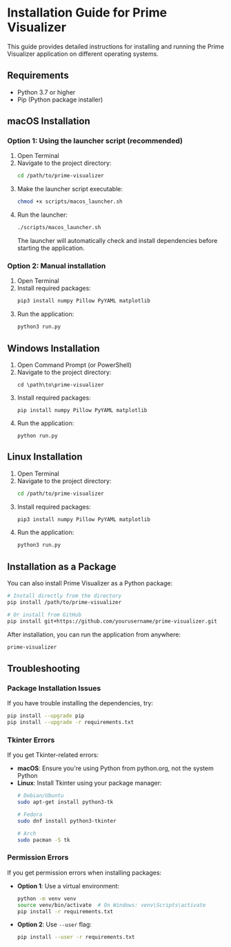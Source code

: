 # Installation Guide for Prime Visualizer

This guide provides detailed instructions for installing and running the Prime Visualizer application on different operating systems.

## Requirements

- Python 3.7 or higher
- Pip (Python package installer)

## macOS Installation

### Option 1: Using the launcher script (recommended)

1. Open Terminal
2. Navigate to the project directory:
   ```bash
   cd /path/to/prime-visualizer
   ```
3. Make the launcher script executable:
   ```bash
   chmod +x scripts/macos_launcher.sh
   ```
4. Run the launcher:
   ```bash
   ./scripts/macos_launcher.sh
   ```
   The launcher will automatically check and install dependencies before starting the application.

### Option 2: Manual installation

1. Open Terminal
2. Install required packages:
   ```bash
   pip3 install numpy Pillow PyYAML matplotlib
   ```
3. Run the application:
   ```bash
   python3 run.py
   ```

## Windows Installation

1. Open Command Prompt (or PowerShell)
2. Navigate to the project directory:
   ```
   cd \path\to\prime-visualizer
   ```
3. Install required packages:
   ```
   pip install numpy Pillow PyYAML matplotlib
   ```
4. Run the application:
   ```
   python run.py
   ```

## Linux Installation

1. Open Terminal
2. Navigate to the project directory:
   ```bash
   cd /path/to/prime-visualizer
   ```
3. Install required packages:
   ```bash
   pip3 install numpy Pillow PyYAML matplotlib
   ```
4. Run the application:
   ```bash
   python3 run.py
   ```

## Installation as a Package

You can also install Prime Visualizer as a Python package:

```bash
# Install directly from the directory
pip install /path/to/prime-visualizer

# Or install from GitHub
pip install git+https://github.com/yourusername/prime-visualizer.git
```

After installation, you can run the application from anywhere:

```bash
prime-visualizer
```

## Troubleshooting

### Package Installation Issues

If you have trouble installing the dependencies, try:

```bash
pip install --upgrade pip
pip install --upgrade -r requirements.txt
```

### Tkinter Errors

If you get Tkinter-related errors:

- **macOS**: Ensure you're using Python from python.org, not the system Python
- **Linux**: Install Tkinter using your package manager:
  ```bash
  # Debian/Ubuntu
  sudo apt-get install python3-tk

  # Fedora
  sudo dnf install python3-tkinter

  # Arch
  sudo pacman -S tk
  ```

### Permission Errors

If you get permission errors when installing packages:

- **Option 1**: Use a virtual environment:
  ```bash
  python -m venv venv
  source venv/bin/activate  # On Windows: venv\Scripts\activate
  pip install -r requirements.txt
  ```

- **Option 2**: Use `--user` flag:
  ```bash
  pip install --user -r requirements.txt
  ```